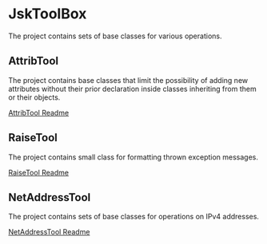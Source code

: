 # JskToolBox

The project contains sets of base classes for various operations.

## AttribTool

The project contains base classes that limit the possibility of adding new attributes without their prior declaration inside classes inheriting from them or their objects.

[AttribTool Readme](https://github.com/Szumak75/JskToolBox/blob/1.0.1/docs/AttribTool.md)

## RaiseTool

The project contains small class for formatting thrown exception messages.

[RaiseTool Readme](https://github.com/Szumak75/JskToolBox/blob/1.0.1/docs/RaiseTool.md)

## NetAddressTool

The project contains sets of base classes for operations on IPv4 addresses.

[NetAddressTool Readme](https://github.com/Szumak75/JskToolBox/blob/1.0.1/docs/NetAddressTool.md)
